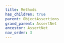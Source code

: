 ```yaml
---
title: Methods
has_children: true
parent: ObjectAssertions
grand_parent: AssertNet
ancestor: AssertNet
nav_order: 3
---
```



